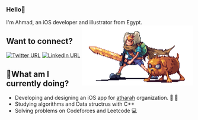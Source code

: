 ### Hello👋

I'm Ahmad, an iOS developer and illustrator from Egypt.
<img align='right' src="https://raw.githubusercontent.com/selimdoyranli/selimdoyranli/master/preview.gif" width="300">
## Want to connect? 
[![Twitter URL](https://img.shields.io/static/v1?color=blue&label=Twitter%20&logo=twitter&logoColor=white&style=for-the-badge&message=Follow)](https://twitter.com/ahmadyas_ser)
[![LinkedIn URL](https://img.shields.io/static/v1?color=blue&label=linkedin&logo=linkedin&logoColor=white&style=for-the-badge&message=Connect)](https://www.linkedin.com/in/ahmdyasser)

## 🔭What am I currently doing?

- Developing and designing an iOS app for [atharah](https://atharah.com) organization. 👾 🎨 
- Studying algorithms and Data structrus with C++ 
- Solving problems on Codeforces and Leetcode 💻
<!-- - Building my portfolio website using Webflow: [ahmdyasser](http://ahmdyasser.webflow.io/) 🧊
    -->



<!--
**ahmdyasser/ahmdyasser** is a ✨ _special_ ✨ repository because its `README.md` (this file) appears on your GitHub profile.

Here are some ideas to get you started:

- 🔭 I’m currently working on ...
- 🌱 I’m currently learning ...
- 👯 I’m looking to collaborate on ...
- 🤔 I’m looking for help with ...
- 💬 Ask me about ...
- 📫 How to reach me: ...
- 😄 Pronouns: ...
- ⚡ Fun fact: ...
-->
